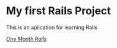 # My first Rails Project

This is an aplication for learning Rails

[*One Month Rails*](http:www.google.com)